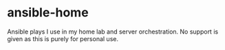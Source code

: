 # ansible-home
Ansible plays I use in my home lab and server orchestration. No support is given as this is purely for personal use.
